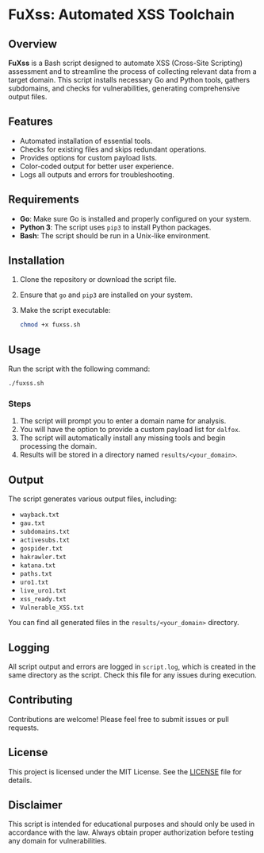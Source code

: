 # FuXss: Automated XSS Toolchain

## Overview

**FuXss** is a Bash script designed to automate XSS (Cross-Site Scripting) assessment and to streamline the process of collecting relevant data from a target domain. This script installs necessary Go and Python tools, gathers subdomains, and checks for vulnerabilities, generating comprehensive output files.

## Features

- Automated installation of essential tools.
- Checks for existing files and skips redundant operations.
- Provides options for custom payload lists.
- Color-coded output for better user experience.
- Logs all outputs and errors for troubleshooting.

## Requirements

- **Go**: Make sure Go is installed and properly configured on your system.
- **Python 3**: The script uses `pip3` to install Python packages.
- **Bash**: The script should be run in a Unix-like environment.

## Installation

1. Clone the repository or download the script file.
2. Ensure that `go` and `pip3` are installed on your system.
3. Make the script executable:

   ```bash
   chmod +x fuxss.sh
   ```

## Usage

Run the script with the following command:

```bash
./fuxss.sh
```

### Steps

1. The script will prompt you to enter a domain name for analysis.
2. You will have the option to provide a custom payload list for `dalfox`.
3. The script will automatically install any missing tools and begin processing the domain.
4. Results will be stored in a directory named `results/<your_domain>`.

## Output

The script generates various output files, including:

- `wayback.txt`
- `gau.txt`
- `subdomains.txt`
- `activesubs.txt`
- `gospider.txt`
- `hakrawler.txt`
- `katana.txt`
- `paths.txt`
- `uro1.txt`
- `live_uro1.txt`
- `xss_ready.txt`
- `Vulnerable_XSS.txt`

You can find all generated files in the `results/<your_domain>` directory.

## Logging

All script output and errors are logged in `script.log`, which is created in the same directory as the script. Check this file for any issues during execution.

## Contributing

Contributions are welcome! Please feel free to submit issues or pull requests.

## License

This project is licensed under the MIT License. See the [LICENSE](LICENSE) file for details.

## Disclaimer

This script is intended for educational purposes and should only be used in accordance with the law. Always obtain proper authorization before testing any domain for vulnerabilities.
